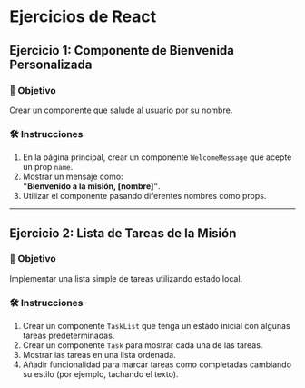 # Ejercicios de React

## Ejercicio 1: Componente de Bienvenida Personalizada

### 🎯 Objetivo
Crear un componente que salude al usuario por su nombre.

### 🛠 Instrucciones
1. En la página principal, crear un componente `WelcomeMessage` que acepte un prop `name`.
2. Mostrar un mensaje como:  
   **"Bienvenido a la misión, [nombre]"**.
3. Utilizar el componente pasando diferentes nombres como props.

---

## Ejercicio 2: Lista de Tareas de la Misión

### 🎯 Objetivo
Implementar una lista simple de tareas utilizando estado local.

### 🛠 Instrucciones
1. Crear un componente `TaskList` que tenga un estado inicial con algunas tareas predeterminadas.
2. Crear un componente `Task` para mostrar cada una de las tareas.
3. Mostrar las tareas en una lista ordenada.
4. Añadir funcionalidad para marcar tareas como completadas cambiando su estilo (por ejemplo, tachando el texto).

